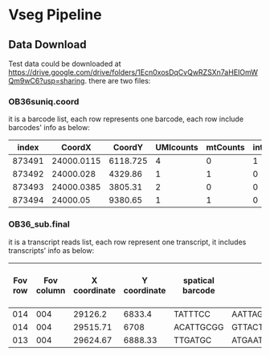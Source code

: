 # Vseg Pipeline

## Data Download
Test data could be downloaded at https://drive.google.com/drive/folders/1Ecn0xosDqCvQwRZSXn7aHEIOmWQm9wC6?usp=sharing. there are two files:

### OB36suniq.coord
it is a barcode list, each row represents one barcode, each row include barcodes' info as below:

| index | CoordX  | CoordY  | UMIcounts  | mtCounts  |  intronCounts  |
|---|---|---|---|---|---|
| 873491 | 24000.0115 | 6118.725 | 4 | 0 | 1 |
| 873492 | 24000.028 | 4329.86 | 1 | 1 | 0 |
| 873493 | 24000.0385 | 3805.31 | 2 | 0 | 0 |
| 873494 | 24000.05 | 9380.65 | 1 | 1 | 0 |

### OB36_sub.final
it is a transcript reads list, each row represent one transcript, it includes transcripts' info as below:

|Fov row|Fov column|X coordinate|Y coordinate|spatical barcode|barcode|Forward(0) or reverse(16) match|No. Chrosome|gene start location|gene matching pattern| |gene id|gene name|gene type|intro ratio|
|---|---|---|---|---|---|---|---|---|---|---|---|---|---|---|
|014|004|29126.2|6833.4|TATTTCC|AATTAGCCACGAACATGAGGTCAT|0|1|39370082|58M814N92M|1|ENSMUSG00000073702|Rpl31|protein_coding|0.37|
|014|004|29515.71|6708|ACATTGCGG|GTTACTGCATAAATTTGTGTCTGC|16|9|109078311|115M3576N35M|1|ENSMUSG00000091537|Tma7|protein_coding|1.00|
|013|004|29624.67|6888.33|TTGATGC|ATGAATTGCTTTGTTACGTAAAGT|16|12|111961438|101M894N24M773N25M|1|ENSMUSG00000021290|Atp5mpl|protein_coding|0.00|
  
